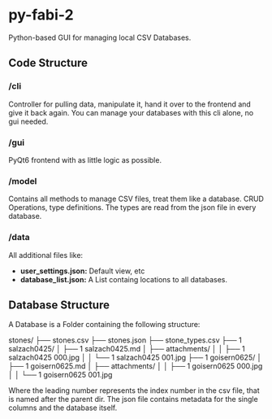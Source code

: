 # py-fabi-2
Python-based GUI for managing local CSV Databases.

## Code Structure

### /cli

Controller for pulling data, manipulate it, hand it over to the frontend and give it back again. You can manage your databases with this cli alone, no gui needed.

### /gui

PyQt6 frontend with as little logic as possible. 

### /model

Contains all methods to manage CSV files, treat them like a database. CRUD Operations, type definitions. The types are read from the json file in every database.

### /data

All additional files like: 

- **user_settings.json:** Default view, etc
- **database_list.json:** A List containg locations to all databases.

## Database Structure


A Database is a Folder containing the following structure:

stones/
├── stones.csv
├── stones.json
├── stone_types.csv
├── 1 salzach0425/
│   ├── 1 salzach0425.md
│   ├── attachments/
│   │   ├── 1 salzach0425 000.jpg
│   │   └── 1 salzach0425 001.jpg
├── 1 goisern0625/
│   ├── 1 goisern0625.md
│   ├── attachments/
│   │   ├── 1 goisern0625 000.jpg
│   │   └── 1 goisern0625 001.jpg


Where the leading number represents the index number in the csv file, that is named after the parent dir. The json file contains metadata for the single columns and the database itself.
